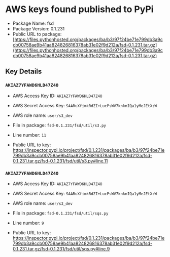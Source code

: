 # AWS keys found published to PyPi

* Package Name: fsd
* Package Version: 0.1.231
* Public URL to package: [https://files.pythonhosted.org/packages/ba/b3/97f24be71e799db3a9ccb00758ae9b41aa824826816378ab31e02f9d212a/fsd-0.1.231.tar.gz](https://files.pythonhosted.org/packages/ba/b3/97f24be71e799db3a9ccb00758ae9b41aa824826816378ab31e02f9d212a/fsd-0.1.231.tar.gz)

## Key Details

### `AKIAZ7YFAWD6HLD47Z4O`

* AWS Access Key ID: `AKIAZ7YFAWD6HLD47Z4O`
* AWS Secret Access Key: `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` 
* AWS role name: `user/s3_dev`
* File in package: `fsd-0.1.231/fsd/util/s3.py`
* Line number: `11`

* Public URL to key: https://inspector.pypi.io/project/fsd/0.1.231/packages/ba/b3/97f24be71e799db3a9ccb00758ae9b41aa824826816378ab31e02f9d212a/fsd-0.1.231.tar.gz/fsd-0.1.231/fsd/util/s3.py#line.11



### `AKIAZ7YFAWD6HLD47Z4O`

* AWS Access Key ID: `AKIAZ7YFAWD6HLD47Z4O`
* AWS Secret Access Key: `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` 
* AWS role name: `user/s3_dev`
* File in package: `fsd-0.1.231/fsd/util/sqs.py`
* Line number: `9`

* Public URL to key: https://inspector.pypi.io/project/fsd/0.1.231/packages/ba/b3/97f24be71e799db3a9ccb00758ae9b41aa824826816378ab31e02f9d212a/fsd-0.1.231.tar.gz/fsd-0.1.231/fsd/util/sqs.py#line.9


